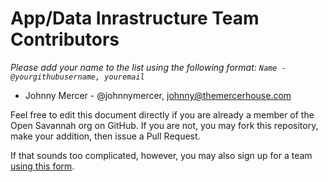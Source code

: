 # App/Data Inrastructure Team Contributors

*Please add your name to the list using the following format: `Name - @yourgithubusername, youremail`*

+ Johnny Mercer - @johnnymercer, johnny@themercerhouse.com  

Feel free to edit this document directly if you are already a member of the Open Savannah org on GitHub. If you are not, you may fork this repository, make your addition, then issue a Pull Request.

If that sounds too complicated, however, you may also sign up for a team [using this form](https://pnbpszcf.paperform.co).
